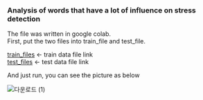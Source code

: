 ### Analysis of words that have a lot of influence on stress detection

The file was written in google colab.  
First, put the two files into train_file and test_file.

[train_files](https://github.com/Haeun-Y/stress-detection/blob/main/dreaddit-train.csv)  <- train data file link  
[test_files](https://github.com/Haeun-Y/stress-detection/blob/main/dreaddit-test.csv)  <- test data file link

And just run, you can see the picture as below

![다운로드 (1)](https://user-images.githubusercontent.com/66423140/208301343-70c79f15-1346-41a5-acbc-29e06bb4a40e.png)
